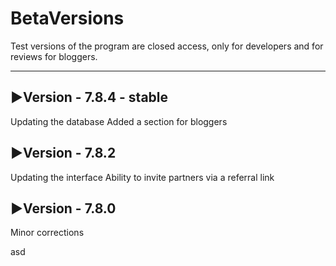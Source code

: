 # BetaVersions

Test versions of the program are closed access, only for developers and for reviews for bloggers.
***

## ▶Version - 7.8.4 - stable
Updating the database
Added a section for bloggers

## ▶Version - 7.8.2
Updating the interface
Ability to invite partners via a referral link

## ▶Version - 7.8.0
Minor corrections



asd

